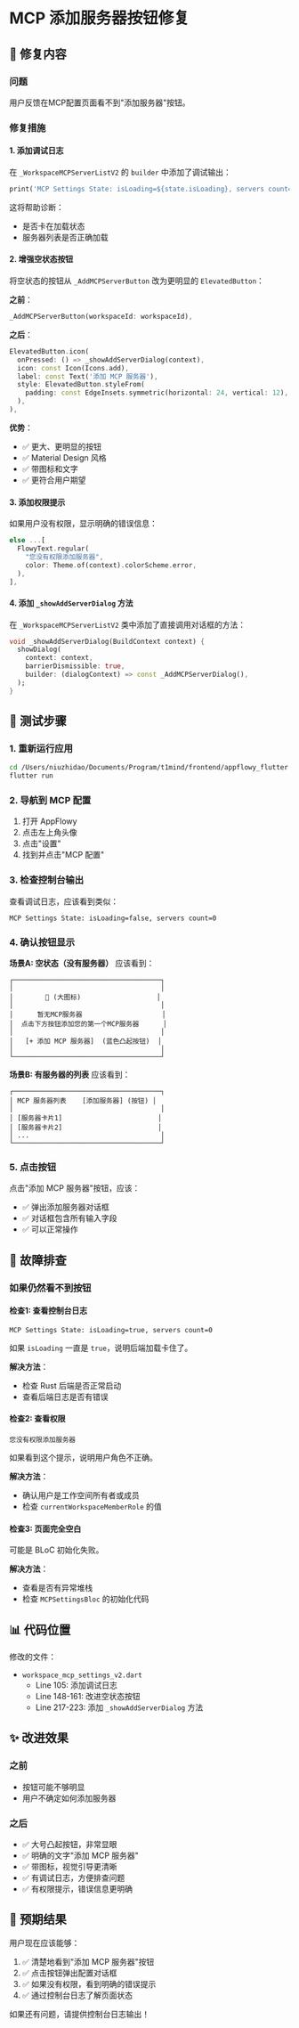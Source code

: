 # MCP 添加服务器按钮修复

## 🔧 修复内容

### 问题
用户反馈在MCP配置页面看不到"添加服务器"按钮。

### 修复措施

#### 1. 添加调试日志
在 `_WorkspaceMCPServerListV2` 的 `builder` 中添加了调试输出：
```dart
print('MCP Settings State: isLoading=${state.isLoading}, servers count=${state.servers.length}');
```

这将帮助诊断：
- 是否卡在加载状态
- 服务器列表是否正确加载

#### 2. 增强空状态按钮
将空状态的按钮从 `_AddMCPServerButton` 改为更明显的 `ElevatedButton`：

**之前**：
```dart
_AddMCPServerButton(workspaceId: workspaceId),
```

**之后**：
```dart
ElevatedButton.icon(
  onPressed: () => _showAddServerDialog(context),
  icon: const Icon(Icons.add),
  label: const Text('添加 MCP 服务器'),
  style: ElevatedButton.styleFrom(
    padding: const EdgeInsets.symmetric(horizontal: 24, vertical: 12),
  ),
),
```

**优势**：
- ✅ 更大、更明显的按钮
- ✅ Material Design 风格
- ✅ 带图标和文字
- ✅ 更符合用户期望

#### 3. 添加权限提示
如果用户没有权限，显示明确的错误信息：
```dart
else ...[
  FlowyText.regular(
    "您没有权限添加服务器",
    color: Theme.of(context).colorScheme.error,
  ),
],
```

#### 4. 添加 `_showAddServerDialog` 方法
在 `_WorkspaceMCPServerListV2` 类中添加了直接调用对话框的方法：
```dart
void _showAddServerDialog(BuildContext context) {
  showDialog(
    context: context,
    barrierDismissible: true,
    builder: (dialogContext) => const _AddMCPServerDialog(),
  );
}
```

## 🧪 测试步骤

### 1. 重新运行应用
```bash
cd /Users/niuzhidao/Documents/Program/t1mind/frontend/appflowy_flutter
flutter run
```

### 2. 导航到 MCP 配置
1. 打开 AppFlowy
2. 点击左上角头像
3. 点击"设置"
4. 找到并点击"MCP 配置"

### 3. 检查控制台输出
查看调试日志，应该看到类似：
```
MCP Settings State: isLoading=false, servers count=0
```

### 4. 确认按钮显示

**场景A: 空状态（没有服务器）**
应该看到：
```
┌─────────────────────────────────────┐
│                                     │
│        📡 (大图标)                   │
│                                     │
│      暂无MCP服务器                    │
│  点击下方按钮添加您的第一个MCP服务器      │
│                                     │
│   [+ 添加 MCP 服务器]  (蓝色凸起按钮)  │
│                                     │
└─────────────────────────────────────┘
```

**场景B: 有服务器的列表**
应该看到：
```
┌─────────────────────────────────────┐
│ MCP 服务器列表    [添加服务器] (按钮) │
│                                     │
│ [服务器卡片1]                        │
│ [服务器卡片2]                        │
│ ...                                 │
└─────────────────────────────────────┘
```

### 5. 点击按钮
点击"添加 MCP 服务器"按钮，应该：
- ✅ 弹出添加服务器对话框
- ✅ 对话框包含所有输入字段
- ✅ 可以正常操作

## 🐛 故障排查

### 如果仍然看不到按钮

#### 检查1: 查看控制台日志
```
MCP Settings State: isLoading=true, servers count=0
```
如果 `isLoading` 一直是 `true`，说明后端加载卡住了。

**解决方法**：
- 检查 Rust 后端是否正常启动
- 查看后端日志是否有错误

#### 检查2: 查看权限
```
您没有权限添加服务器
```
如果看到这个提示，说明用户角色不正确。

**解决方法**：
- 确认用户是工作空间所有者或成员
- 检查 `currentWorkspaceMemberRole` 的值

#### 检查3: 页面完全空白
可能是 BLoC 初始化失败。

**解决方法**：
- 查看是否有异常堆栈
- 检查 `MCPSettingsBloc` 的初始化代码

## 📊 代码位置

修改的文件：
- `workspace_mcp_settings_v2.dart`
  - Line 105: 添加调试日志
  - Line 148-161: 改进空状态按钮
  - Line 217-223: 添加 `_showAddServerDialog` 方法

## ✨ 改进效果

### 之前
- 按钮可能不够明显
- 用户不确定如何添加服务器

### 之后
- ✅ 大号凸起按钮，非常显眼
- ✅ 明确的文字"添加 MCP 服务器"
- ✅ 带图标，视觉引导更清晰
- ✅ 有调试日志，方便排查问题
- ✅ 有权限提示，错误信息更明确

## 🎯 预期结果

用户现在应该能够：
1. ✅ 清楚地看到"添加 MCP 服务器"按钮
2. ✅ 点击按钮弹出配置对话框
3. ✅ 如果没有权限，看到明确的错误提示
4. ✅ 通过控制台日志了解页面状态

如果还有问题，请提供控制台日志输出！



